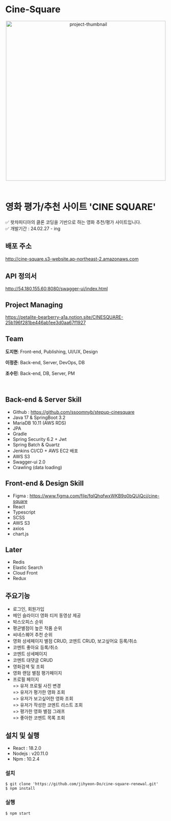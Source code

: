 # Cine-Square

<p align="center" style="margin-bottom:60px">
<img width="500" alt="project-thumbnail" src="https://github.com/jihyeon-Do/cine-square-renewal/assets/62285862/98786fd4-5eb4-45c7-8532-6305701460b7"></p>

# 영화 평가/추천 사이트 'CINE SQUARE'

✅ 왓챠피디아의 클론 코딩을 기반으로 하는 영화 추천/평가 사이트입니다.<br>
✅ 개발기간 : 24.02.27 - ing

## 배포 주소

http://cine-square.s3-website.ap-northeast-2.amazonaws.com

## API 정의서

http://54.180.155.60:8080/swagger-ui/index.html

## Project Managing

https://petalite-bearberry-a1a.notion.site/CINESQUARE-25b196f281be446ab1ee3d0aa67f1927

## Team

**도지현**: Front-end, Publishing, UI/UX, Design

**이정준**: Back-end, Server, DevOps, DB

**조수민**: Back-end, DB, Server, PM

<br>

## Back-end & Server Skill

- Github : https://github.com/ssoomnyb/stepup-cinesquare
- Java 17 & SpringBoot 3.2
- MariaDB 10.11 (AWS RDS)
- JPA
- Gradle
- Spring Security 6.2 + Jwt
- Spring Batch & Quartz
- Jenkins CI/CD + AWS EC2 배포
- AWS S3
- Swagger-ui 2.0
- Crawling (data loading)

## Front-end & Design Skill

- Figma : https://www.figma.com/file/fqlQhqfwxWKB9q0bQUiQci/cine-square
- React
- Typescript
- SCSS
- AWS S3
- axios
- chart.js

## Later

- Redis
- Elastic Search
- Cloud Front
- Redux

## 주요기능

- 로그인, 회원가입
- 메인 슬라이더 영화 티저 동영상 제공
- 박스오피스 순위
- 평균별점이 높은 작품 순위
- 씨네스퀘어 추천 순위
- 영화 상세페이지 별점 CRUD, 코멘트 CRUD, 보고싶어요 등록/취소
- 코멘트 좋아요 등록/취소
- 코멘트 상세페이지
- 코멘트 대댓글 CRUD
- 영화검색 및 조회
- 영화 랜덤 별점 평가페이지
- 프로필 페이지
  <br>
  => 유저 프로필 사진 변경<br>
  => 유저가 평가한 영화 조회<br>
  => 유저가 보고싶어한 영화 조회<br>
  => 유저가 작성한 코멘트 리스트 조회<br>
  => 평가한 영화 별점 그래프<br>
  => 좋아한 코멘트 목록 조회<br>

## 설치 및 실행

- React : 18.2.0
- Nodejs : v20.11.0
- Npm : 10.2.4

### 설치

```
$ git clone 'https://github.com/jihyeon-Do/cine-square-renewal.git'
$ npm install
```

### 실행

```
$ npm start

```

